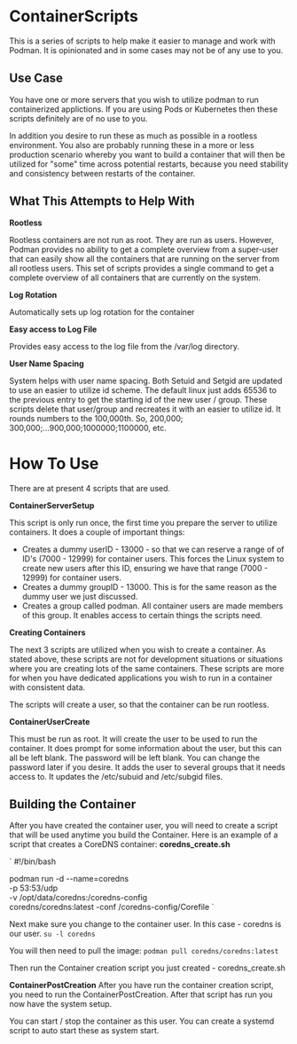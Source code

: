 # ContainerScripts

This is a series of scripts to help make it easier to manage and work with Podman.  It is opinionated and in some cases may not be of any use to you.  

## Use Case
You have one or more servers that you wish to utilize podman to run containerized applictions.  If you are using Pods or Kubernetes then these scripts definitely are of no use to you.  

In addition you desire to run these as much as possible in a rootless environment.  You also are probably running these in a more or less production scenario whereby you want to build a container that will then be utilized for "some" time across potential restarts, because you need stability and consistency between restarts of the container.  

## What This Attempts to Help With
**Rootless**

Rootless containers are not run as root.  They are run as users.  However, Podman provides no ability to get a complete overview from a super-user that can easily show all the containers that are running on the server from all rootless users.  This set of scripts provides a single command to get a complete overview of all containers that are currently on the system.

**Log Rotation**

Automatically sets up log rotation for the container

**Easy access to Log File**

Provides easy access to the log file from the /var/log directory.

**User Name Spacing**

System helps with user name spacing.  Both Setuid and Setgid are updated to use an easier to utilize id scheme.  The default linux just adds 65536 to the previous entry to get the starting id of the new user / group.  These scripts delete that user/group and recreates it with an easier to utilize id.  It rounds numbers to the 100,000th.  So, 200,000; 300,000;...900,000;1000000;1100000, etc.


# How To Use
There are at present 4 scripts that are used.

**ContainerServerSetup**

This script is only run once, the first time you prepare the server to utilize containers.
It does a couple of important things:
* Creates a dummy userID - 13000 - so that we can reserve a range of of ID's (7000 - 12999) for container users.  This forces the Linux system to create new users after this ID, ensuring we have that range (7000 - 12999) for container users.
* Creates a dummy groupID - 13000.  This is for the same reason as the dummy user we just discussed.
* Creates a group called podman.  All container users are made members of this group.  It enables access to certain things the scripts need.


**Creating Containers**

The next 3 scripts are utilized when you wish to create a container.  As stated above, these scripts are not for development situations or situations where you are creating lots of the same containers.  These scripts are more for when you have dedicated applications you wish to run in a container with consistent data.

The scripts will create a user, so that the container can be run rootless.

**ContainerUserCreate**

This must be run as root.  It will create the user to be used to run the container.  It does prompt for some information about the user, but this can all be left blank.  The password will be left blank.  You can change the password later if you desire.  It adds the user to several groups that it needs access to.  It updates the /etc/subuid and /etc/subgid files.

## Building the Container
After you have created the container user, you will need to create a script that will be used anytime you build the Container.  Here is an example of a script that creates a CoreDNS container:
**coredns_create.sh**

`
#!/bin/bash

podman run -d --name=coredns \
                -p 53:53/udp  \
                -v /opt/data/coredns:/coredns-config \
                coredns/coredns:latest -conf /coredns-config/Corefile
`

Next make sure you change to the container user.  In this case - coredns is our user.
`
su -l coredns
`

You will then need to pull the image:
`
podman pull coredns/coredns:latest
`

Then run the Container creation script you just created - coredns_create.sh

**ContainerPostCreation**
After you have run the container creation script, you need to run the ContainerPostCreation.  After that script has run you now have the system setup.

You can start / stop the container as this user.  You can create a systemd script to auto start these as system start.





